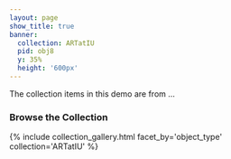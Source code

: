 ```yaml
---
layout: page
show_title: true
banner:
  collection: ARTatIU
  pid: obj8
  y: 35%
  height: '600px'
---
```

The collection items in this demo are from ...


### Browse the Collection

{% include collection_gallery.html facet_by='object_type' collection='ARTatIU' %}
